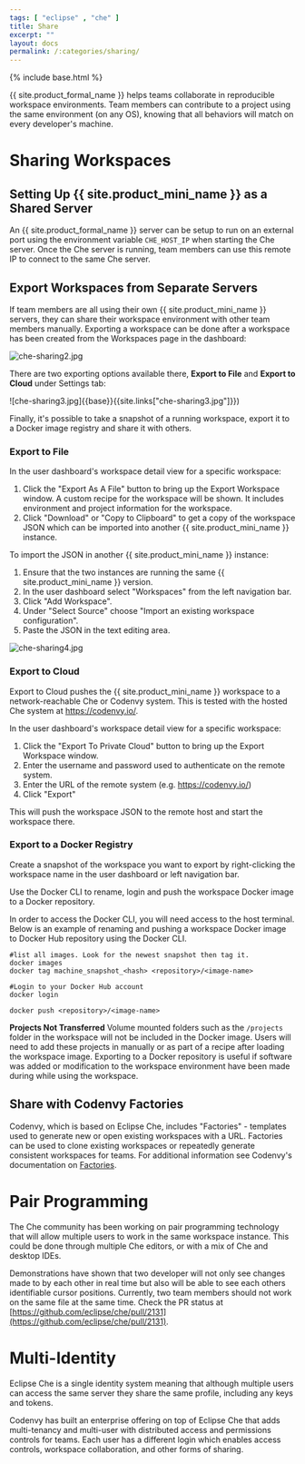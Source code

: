 ```yaml
---
tags: [ "eclipse" , "che" ]
title: Share
excerpt: ""
layout: docs
permalink: /:categories/sharing/
---
```

{% include base.html %}

{{ site.product_formal_name }} helps teams collaborate in reproducible workspace environments. Team members can contribute to a project using the same environment (on any OS), knowing that all behaviors will match on every developer's machine.

# Sharing Workspaces  

## Setting Up {{ site.product_mini_name }} as a Shared Server
An {{ site.product_formal_name }} server can be setup to run on an external port using the environment variable  `CHE_HOST_IP` when starting the Che server. Once the Che server is running, team members can use this remote IP to connect to the same Che server.

## Export Workspaces from Separate Servers
If team members are all using their own {{ site.product_mini_name }} servers, they can share their workspace environment with other team members manually. Exporting a workspace can be done after a workspace has been created from the Workspaces page in the dashboard:

![che-sharing2.jpg]({{base}}{{site.links["che-sharing2.jpg"]}})

There are two exporting options available there, **Export to File** and **Export to Cloud** under Settings tab:

![che-sharing3.jpg]{{base}}{{site.links["che-sharing3.jpg"]}})

Finally, it's possible to take a snapshot of a running workspace, export it to a Docker image registry and share it with others.

### Export to File
In the user dashboard's workspace detail view for a specific workspace:

1. Click the "Export As A File" button to bring up the Export Workspace window. A custom recipe for the workspace will be shown. It includes environment and project information for the workspace.
2. Click "Download" or "Copy to Clipboard" to get a copy of the workspace JSON which can be imported into another {{ site.product_mini_name }} instance.

To import the JSON in another {{ site.product_mini_name }} instance:

1. Ensure that the two instances are running the same {{ site.product_mini_name }} version.
2. In the user dashboard select "Workspaces" from the left navigation bar.
3. Click "Add Workspace".
4. Under "Select Source" choose "Import an existing workspace configuration".
5. Paste the JSON in the text editing area.

![che-sharing4.jpg]({{base}}{{site.links["che-sharing4.jpg"]}})

### Export to Cloud
Export to Cloud pushes the {{ site.product_mini_name }} workspace to a network-reachable Che or Codenvy system. This is tested with the hosted Che system at https://codenvy.io/.

In the user dashboard's workspace detail view for a specific workspace:

1. Click the "Export To Private Cloud" button to bring up the Export Workspace window.
2. Enter the username and password used to authenticate on the remote system.
3. Enter the URL of the remote system (e.g. https://codenvy.io/)
4. Click "Export"

This will push the workspace JSON to the remote host and start the workspace there.

### Export to a Docker Registry
Create a snapshot of the workspace you want to export by right-clicking the workspace name in the user dashboard or left navigation bar.

Use the Docker CLI to rename, login and push the workspace Docker image to a Docker repository.

In order to access the Docker CLI, you will need access to the host terminal. Below is an example of renaming and pushing a workspace Docker image to Docker Hub repository using the Docker CLI.

```shell  
#list all images. Look for the newest snapshot then tag it.
docker images
docker tag machine_snapshot_<hash> <repository>/<image-name>

#Login to your Docker Hub account
docker login

docker push <repository>/<image-name>
```

**Projects Not Transferred** Volume mounted folders such as the `/projects` folder in the workspace will not be included in the Docker image. Users will need to add these projects in manually or as part of a recipe after loading the workspace image. Exporting to a Docker repository is useful if software was added or modification to the workspace environment have been made during while using the workspace.


## Share with Codenvy Factories
Codenvy, which is based on Eclipse Che, includes "Factories" - templates used to generate new or open existing workspaces with a URL. Factories can be used to clone existing workspaces or repeatedly generate consistent workspaces for teams. For additional information see Codenvy's documentation on [Factories](https://codenvy.com/docs/integration-guide/workspace-automation/index.html).

# Pair Programming  
The Che community has been working on pair programming technology that will allow multiple users to work in the same workspace instance. This could be done through multiple Che editors, or with a mix of Che and desktop IDEs.

Demonstrations have shown that two developer will not only see changes made to by each other in real time but also will be able to see each others identifiable cursor positions. Currently, two team members should not work on the same file at the same time. Check the PR status at [https://github.com/eclipse/che/pull/2131](https://github.com/eclipse/che/pull/2131).

# Multi-Identity  
Eclipse Che is a single identity system meaning that although multiple users can access the same server they share the same profile, including any keys and tokens.

Codenvy has built an enterprise offering on top of Eclipse Che that adds multi-tenancy and multi-user with distributed access and permissions controls for teams. Each user has a different login which enables access controls, workspace collaboration, and other forms of sharing.
